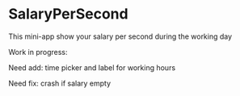 # SalaryPerSecond
This mini-app show your salary per second during the working day

Work in progress: 

Need add: time picker and label for working hours

Need fix: crash if salary empty
